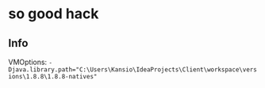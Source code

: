 # so good hack

## Info
VMOptions: `-Djava.library.path="C:\Users\Kansio\IdeaProjects\Client\workspace\versions\1.8.8\1.8.8-natives"` 
